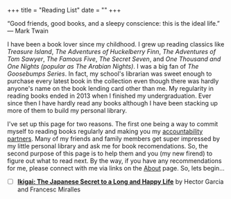 +++
title = "Reading List"
date = ""
+++

“Good friends, good books, and a sleepy conscience: this is the ideal life.”
― Mark Twain 

I have been a book lover since my childhood. I grew up reading classics like *Treasure Island*, *The Adventures of Huckelberry Finn*, *The Adventures of Tom Sawyer*, *The Famous Five*, *The Secret Seven*, and *One Thousand and One Nights (popular as The Arabian Nights)*. I was a big fan of *The Goosebumps Series*. In fact, my school's librarian was sweet enough to purchase every latest book in the collection even though there was hardly anyone's name on the book lending card other than me. My regularity in reading books ended in 2013 when I finished my undergraduation. Ever since then I have hardly read any books although I have been stacking up more of them to build my personal library. 

I've set up this page for two reasons. The first one being a way to commit myself to reading books regularly and making you my [accountability partners](https://www.youtube.com/watch?v=qd10-f9bzu0). Many of my friends and family members get super impressed by my little personal library and ask me for book recomendations. So, the second purpose of this page is to help them and you (my new firend) to figure out what to read next. By the way, if you have any recommendations for me, please connect with me via links on the [About](https://ankitmehta.xyz/) page. So, lets begin...

- [ ] [**Ikigai: The Japanese Secret to a Long and Happy Life**](https://www.goodreads.com/book/show/40534545-ikigai) by Hector Garcia and Francesc Miralles